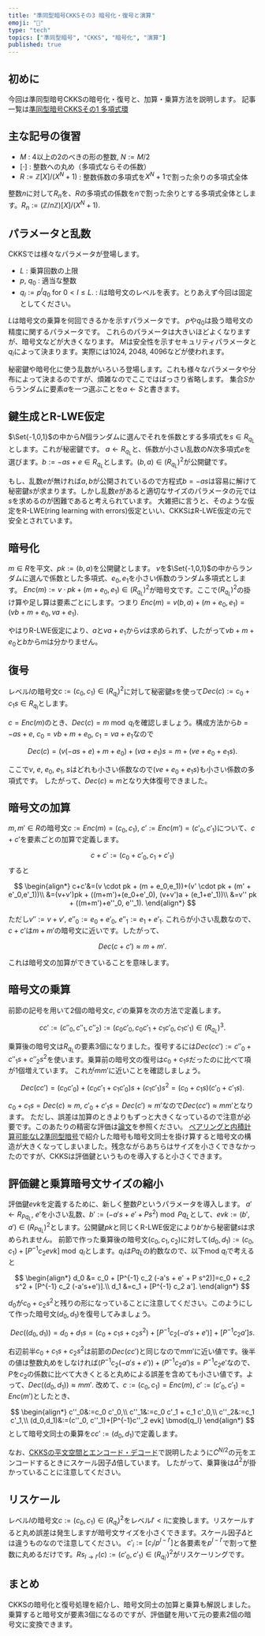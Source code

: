 ```yaml
---
title: "準同型暗号CKKSその3 暗号化・復号と演算"
emoji: "🧮"
type: "tech"
topics: ["準同型暗号", "CKKS", "暗号化", "演算"]
published: true
---
```

## 初めに
今回は準同型暗号CKKSの暗号化・復号と、加算・乗算方法を説明します。
記事一覧は[準同型暗号CKKSその1 多項式環](https://zenn.dev/herumi/articles/ckks-ring-iso)

## 主な記号の復習
- $M$ : 4以上の2のべきの形の整数, $N:=M/2$
- $[\cdot]$ : 整数への丸め（多項式ならその係数）
- $R:=ℤ[X]/(X^N+1)$ : 整数係数の多項式を$X^N+1$で割った余りの多項式全体

整数$n$に対して$R_n$を、$R$の多項式の係数を$n$で割った余りとする多項式全体とします。$R_n:=(ℤ/nℤ)[X]/(X^N+1).$

## パラメータと乱数
CKKSでは様々なパラメータが登場します。
- $L$ : 乗算回数の上限
- $p$, $q_0$ : 適当な整数
- $q_l:=p^l q_0$ for $0 < l \le L.$ : $l$は暗号文のレベルを表す。とりあえず今回は固定としてください。

$L$は暗号文の乗算を何回できるかを示すパラメータです。
$p$や$q_0$は扱う暗号文の精度に関するパラメータです。
これらのパラメータは大きいほどよくなりますが、暗号文などが大きくなります。
$M$は安全性を示すセキュリティパラメータと$q_l$によって決まります。実際には1024, 2048, 4096などが使われます。

秘密鍵や暗号化に使う乱数がいろいろ登場します。これも様々なパラメータや分布によって決まるのですが、煩雑なのでここではばっさり省略します。
集合$S$からランダムに要素$a$を一つ選ぶことを$a ← S$と書きます。

## 鍵生成とR-LWE仮定
$\Set{-1,0,1}$の中から$N$個ランダムに選んでそれを係数とする多項式を$s \in R_{q_L}$とします。これが秘密鍵です。
$a ← R_{q_L}$と、係数が小さい乱数の$N$次多項式$e$を選びます。$b:=-as+e \in R_{q_L}$とします。$(b, a) \in (R_{q_L})^2$が公開鍵です。

もし、乱数$e$が無ければ$a, b$が公開されているので方程式$b=-as$は容易に解けて秘密鍵$s$が求まります。しかし乱数$e$があると適切なサイズのパラメータの元では$s$を求めるのが困難であると考えられています。
大雑把に言うと、そのような仮定をR-LWE(ring learning with errors)仮定といい、CKKSはR-LWE仮定の元で安全とされています。

## 暗号化
$m \in R$を平文、$pk:=(b,a)$を公開鍵とします。
$v$を$\Set{-1,0,1}$の中からランダムに選んで係数とした多項式、$e_0, e_1$を小さい係数のランダム多項式とします。
$Enc(m):=v \cdot pk + (m + e_0, e_1) \in (R_{q_L})^2$が暗号文です。ここで$(R_{q_L})^2$の掛け算や足し算は要素ごとにします。つまり
$Enc(m)=v(b, a)+(m+e_0, e_1)=(vb + m+e_0, va + e_1).$

やはりR-LWE仮定により、$a$と$va+e_1$から$v$は求められず、したがって$vb+m+e_0$と$b$から$m$は分かりません。

## 復号
レベル$l$の暗号文$c:=(c_0, c_1) \in (R_{q_l})^2$に対して秘密鍵$s$を使って$Dec(c):=c_0 + c_1 s \in R_{q_l}$とします。

$c=Enc(m)$のとき、$Dec(c)=m \bmod{q_l}$を確認しましょう。構成方法から$b=-as+e$, $c_0=vb + m+e_0$, $c_1=va+e_1$なので

$$
Dec(c)=(v(-as+e) + m+e_0)+(va+e_1)s=m+(ve+e_0+e_1s).
$$

ここで$v$, $e$, $e_0$, $e_1$, $s$はどれも小さい係数なので$(ve+e_0+e_1s)$も小さい係数の多項式です。
したがって、$Dec(c) \approx m$となり大体復号できました。

## 暗号文の加算
$m, m' \in R$の暗号文$c:=Enc(m)=(c_0,c_1)$, $c':=Enc(m')=(c'_0,c'_1)$について、$c+c'$を要素ごとの加算で定義します。

$$
c+c':=(c_0+c'_0,c_1+c'_1)
$$
すると

$$
\begin{align*}
c+c'&=(v \cdot pk + (m + e_0,e_1))+(v' \cdot pk + (m' + e'_0,e'_1))\\
&=(v+v')pk + ((m+m')+(e_0+e'_0), (v+v')a + (e_1+e'_1))\\
&=v'' pk + ((m+m')+e''_0, e''_1).
\end{align*}
$$

ただし$v'':=v+v'$, $e''_0:=e_0+e'_0$, $e''_1:=e_1+e'_1$. これらが小さい乱数なので、$c+c'$は$m+m'$の暗号文に近いです。したがって、

$$
Dec(c+c') \approx m+m'.
$$

これは暗号文の加算ができていることを意味します。

## 暗号文の乗算
前節の記号を用いて2個の暗号文$c$, $c'$の乗算を次の方法で定義します。

$$
cc':=(c''_0, c''_1, c''_2) := (c_0 c'_0, c_0 c'_1 + c_1 c'_0, c_1 c'_1) \in (R_{q_L})^3.
$$

乗算後の暗号文は$R_{q_L}$の要素3個になりました。復号するには$Dec(cc'):=c''_0+c''_1 s + c''_2 s^2$を使います。乗算前の暗号文の復号は$c_0+c_1 s$だったのに比べて項が1個増えています。
これが$mm'$に近いことを確認しましょう。

$$
Dec(cc')=(c_0 c'_0) + (c_0 c'_1 + c_1 c'_0)s + (c_1 c'_1)s^2=(c_0+c_1 s)(c'_0 + c'_1 s).
$$

$c_0+c_1 s = Dec(c) \approx m$, $c'_0 + c'_1 s=Dec(c') \approx m'$なので$Dec(cc') \approx mm'$となります。
ただし、誤差は加算のときよりもずっと大きくなっているので注意が必要です。このあたりの精密な評価は[論文](https://eprint.iacr.org/2016/421)を参照ください。
[ペアリングと内積計算可能なL2準同型暗号](https://zenn.dev/herumi/articles/pairing-l2he)で紹介した暗号も暗号文同士を掛け算すると暗号文の構造が大きくなってしまいました。残念ながらあちらはサイズを小さくできなかったのですが、CKKSは評価鍵というものを導入すると小さくできます。

## 評価鍵と乗算暗号文サイズの縮小
評価鍵$evk$を定義するために、新しく整数$P$というパラメータを導入します。
$a' ← R_{P q_L}$, $e'$を小さい乱数、$b':=(-a's + e' + P s^2) \bmod{P q_L}$として、$evk:=(b', a') \in (R_{P q_L})^2$とします。公開鍵$pk$と同じくR-LWE仮定により$b'$から秘密鍵$s$は求められません。
前節で作った乗算後の暗号文$(c_0, c_1, c_2)$に対して$(d_0, d_1):=(c_0, c_1) + [P^{-1} c_2 evk] \bmod{q_l}$とします。$q_l$は$P q_L$の約数なので、以下mod $q_l$で考えると

$$
\begin{align*}
d_0 &= c_0 + [P^{-1} c_2 (-a's + e' + P s^2)]=c_0 + c_2 s^2 + [P^{-1} c_2 (-a's+e')].\\
d_1 &=c_1 + [P^{-1} c_2 a'].
\end{align*}
$$

$d_0$が$c_0+c_2 s^2$と残りの形になっていることに注意してください。このようにして作った暗号文$(d_0, d_1)$を復号してみましょう。

$$
Dec((d_0, d_1))=d_0 + d_1 s = (c_0 + c_1 s+c_2 s^2) +[P^{-1}c_2(-a's+e')] + [P^{-1} c_2 a']s.
$$

右辺前半$c_0+c_1 s + c_2 s^2$は前節の$Dec(cc')$と同じなので$mm'$に近い値です。後半の値は整数丸めをしなければ$(P^{-1}c_2(-a's+e')) + (P^{-1} c_2 a')s=P^{-1}c_2 e'$なので、$P$を$c_2$の係数に比べて大きくとると丸めによる誤差を含めても小さい値です。よって、$Dec((d_0, d_1)) \approx mm'.$
改めて、$c:=(c_0, c_1)=Enc(m)$, $c':=(c'_0, c'_1)=Enc(m')$としたとき、

$$
\begin{align*}
c''_0&:=c_0 c'_0,\\
c''_1&:=c_0 c'_1 + c_1 c'_0,\\
c''_2&:=c_1 c'_1,\\
(d_0,d_1)&:=(c''_0, c''_1)+[P^{-1}c''_2 evk] \bmod{q_l}
\end{align*}
$$
として暗号文同士の乗算を$c c':=(d_0,d_1)$で定義します。

なお、[CKKSの平文空間とエンコード・デコード](https://zenn.dev/herumi/articles/ckks-encoding#ckks%E3%81%AE%E5%B9%B3%E6%96%87%E7%A9%BA%E9%96%93%E3%81%A8%E3%82%A8%E3%83%B3%E3%82%B3%E3%83%BC%E3%83%89%E3%83%BB%E3%83%87%E3%82%B3%E3%83%BC%E3%83%89)で説明したように$C^{N/2}$の元をエンコードするときにスケール因子$Δ$倍しています。
したがって、乗算後は$Δ^2$が掛かっていることに注意してください。

## リスケール
レベル$l$の暗号文$c:=(c_0,c_1) \in (R_{q_l})^2$をレベル$l' < l$に変換します。リスケールすると丸め誤差は発生しますが暗号文サイズを小さくできます。スケール因子$Δ$とは違うものなので注意してください。
$c'_i:=[c_i/p^{l-l'}]$と各要素を$p^{l-l'}$で割って整数に丸めるだけです。$Rs_{l→l'}(c):=(c'_0,c'_1) \in (R_{q_l'})^2$がリスケーリングです。

## まとめ
CKKSの暗号化と復号処理を紹介し、暗号文同士の加算と乗算も解説しました。
乗算すると暗号文が要素3個になるのですが、評価鍵を用いて元の要素2個の暗号文に変換できます。
